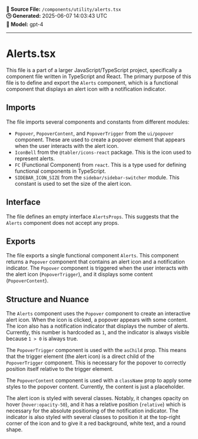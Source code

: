 **📄 Source File:** `/components/utility/alerts.tsx`  
**🕒 Generated:** 2025-06-07 14:03:43 UTC  
**🤖 Model:** gpt-4

---

# Alerts.tsx

This file is a part of a larger JavaScript/TypeScript project, specifically a component file written in TypeScript and React. The primary purpose of this file is to define and export the `Alerts` component, which is a functional component that displays an alert icon with a notification indicator.

## Imports

The file imports several components and constants from different modules:

- `Popover`, `PopoverContent`, and `PopoverTrigger` from the `ui/popover` component. These are used to create a popover element that appears when the user interacts with the alert icon.
- `IconBell` from the `@tabler/icons-react` package. This is the icon used to represent alerts.
- `FC` (Functional Component) from `react`. This is a type used for defining functional components in TypeScript.
- `SIDEBAR_ICON_SIZE` from the `sidebar/sidebar-switcher` module. This constant is used to set the size of the alert icon.

## Interface

The file defines an empty interface `AlertsProps`. This suggests that the `Alerts` component does not accept any props. 

## Exports

The file exports a single functional component `Alerts`. This component returns a `Popover` component that contains an alert icon and a notification indicator. The `Popover` component is triggered when the user interacts with the alert icon (`PopoverTrigger`), and it displays some content (`PopoverContent`).

## Structure and Nuance

The `Alerts` component uses the `Popover` component to create an interactive alert icon. When the icon is clicked, a popover appears with some content. The icon also has a notification indicator that displays the number of alerts. Currently, this number is hardcoded as `1`, and the indicator is always visible because `1 > 0` is always true.

The `PopoverTrigger` component is used with the `asChild` prop. This means that the trigger element (the alert icon) is a direct child of the `PopoverTrigger` component. This is necessary for the popover to correctly position itself relative to the trigger element.

The `PopoverContent` component is used with a `className` prop to apply some styles to the popover content. Currently, the content is just a placeholder.

The alert icon is styled with several classes. Notably, it changes opacity on hover (`hover:opacity-50`), and it has a relative position (`relative`) which is necessary for the absolute positioning of the notification indicator. The indicator is also styled with several classes to position it at the top-right corner of the icon and to give it a red background, white text, and a round shape.